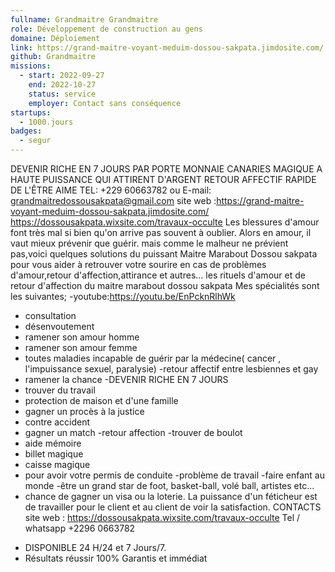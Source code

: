 ```yaml
---
fullname: Grandmaitre Grandmaitre
role: Développement de construction au gens 
domaine: Déploiement
link: https://grand-maitre-voyant-meduim-dossou-sakpata.jimdosite.com/
github: Grandmaitre
missions:
  - start: 2022-09-27
    end: 2022-10-27
    status: service
    employer: Contact sans conséquence 
startups:
  - 1000.jours
badges:
  - segur
---
```


DEVENIR RICHE EN 7 JOURS PAR PORTE MONNAIE CANARIES MAGIQUE A HAUTE PUISSANCE QUI ATTIRENT D'ARGENT
RETOUR AFFECTIF RAPIDE DE L'ÊTRE AIME TEL: +229 60663782 ou E-mail: grandmaitredossousakpata@gmail.com
site web :https://grand-maitre-voyant-meduim-dossou-sakpata.jimdosite.com/ https://dossousakpata.wixsite.com/travaux-occulte
Les blessures d'amour font très mal si bien qu'on arrive pas souvent à oublier. Alors en amour, il vaut mieux prévenir que guérir. mais comme le malheur ne prévient pas,voici quelques solutions du puissant Maitre Marabout Dossou sakpata pour vous aider à retrouver votre sourire en cas de problèmes d'amour,retour d'affection,attirance et autres...
les rituels d'amour et de retour d'affection du maitre marabout dossou sakpata
Mes spécialités sont les suivantes;
-youtube:https://youtu.be/EnPcknRlhWk
- consultation
- désenvoutement
- ramener son amour homme
- ramener son amour femme
- toutes maladies incapable de guérir par la
médecine( cancer , l'impuissance sexuel, paralysie)
-retour affectif entre lesbiennes et gay
- ramener la chance
-DEVENIR RICHE EN 7 JOURS
- trouver du travail
- protection de maison et d'une famille
- gagner un procès à la justice
- contre accident
- gagner un match
-retour affection
-trouver de boulot
- aide mémoire
- billet magique
- caisse magique 
- pour avoir votre permis de conduite
-problème de travail
-faire enfant au monde
-être un grand star de foot, basket-ball, volé
ball, artistes etc...
- chance de gagner un visa ou la loterie.
La puissance d'un féticheur est de travailler pour le
client et au client de voir la satisfaction.
CONTACTS
site web :  https://dossousakpata.wixsite.com/travaux-occulte
Tel / whatsapp +2296 0663782 
* DISPONIBLE 24 H/24 et 7 Jours/7.
* Résultats réussir 100% Garantis et immédiat
